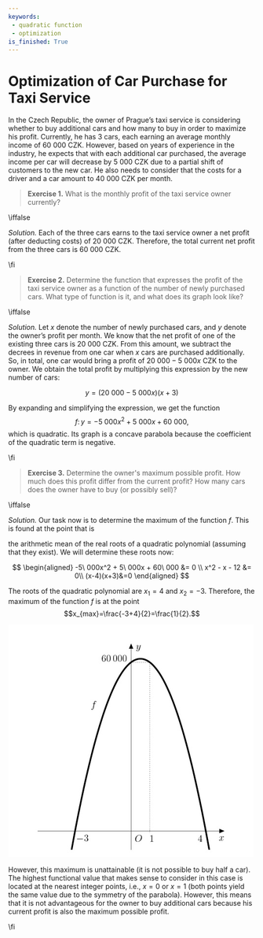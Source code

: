 ```yaml
---
keywords: 
 - quadratic function
 - optimization
is_finished: True
---
```


# Optimization of Car Purchase for Taxi Service


In the Czech Republic, the owner of Prague’s taxi service is considering whether to buy additional cars and how many to buy 
in order to maximize his profit. Currently, he has 3 cars, each earning an average monthly income of 60 000 CZK. However, based on years of experience in the industry, 
he expects that with each additional car purchased, the average income per car will decrease by 
5 000 CZK due to a partial shift of customers to the new car. He also needs to consider that the costs for a driver and a car amount to 40 000 CZK per month.

>**Exercise 1.** What is the monthly profit of the taxi service owner currently?

\iffalse

*Solution.* Each of the three cars earns to the taxi service owner a net profit (after deducting costs)
of 20 000 CZK. Therefore, the total current net profit from the three cars is 60 000 CZK.

\fi

>**Exercise 2.** Determine the function that expresses the profit of the taxi service owner as a function of the number of 
newly purchased cars.  What type of function is it, and what does its graph look like?

\iffalse

*Solution.* Let $x$ denote the number of newly purchased cars, and $y$ denote the owner’s profit per month.
We know that the net profit of one of the existing three cars is 20 000 CZK. From this amount, we subtract
the decrees in revenue from one car when $x$ cars are purchased additionally. So, in total, one car would bring 
a profit of
$20\ 000-5\ 000x$ CZK to the owner. We obtain the total profit by multiplying this
expression by the new number of cars:

$$
y=(20\ 000-5\ 000x)(x+3)
$$

By expanding and simplifying the expression, we get the function $$f\colon y= -5\ 000x^2 + 5\ 000x + 60\ 000,$$ 
which is quadratic. Its graph is a concave parabola because the coefficient of the quadratic term is negative.

\fi

>**Exercise 3.** Determine the owner's maximum possible profit. How much does this profit differ from 
the current profit? How many cars does the owner have to buy (or possibly sell)?

\iffalse

*Solution.*
Our task now is to determine the maximum of the function $f$. This is found at the point that is

[It is located at the point whose x-coordinate is the arithmetic mean of the real roots of a quadratic polynomial]: # 

the arithmetic mean of the real roots of a quadratic polynomial (assuming
that they exist). We will determine these roots now:

$$
\begin{aligned}
-5\ 000x^2 + 5\ 000x + 60\ 000 &= 0 \\
x^2  - x - 12 &= 0\\
(x-4)(x+3)&=0
\end{aligned}
$$

The roots of the quadratic polynomial are $x_1=4$ and $x_2=-3$. Therefore, the maximum of the function $f$ is
at the point $$x_{max}=\frac{-3+4}{2}=\frac{1}{2}.$$ 

![Graph of function](04_graph_smaller.jpg)

However, this maximum is unattainable (it is not possible to 
buy half a car). The highest functional value that makes sense to consider in this case is located at the nearest integer points, i.e., $x=0$ or $x=1$
(both points yield the same value due to the symmetry of the parabola). However, this means
that it is not advantageous for the owner to buy additional cars because his current profit
is also the maximum possible profit.

\fi

